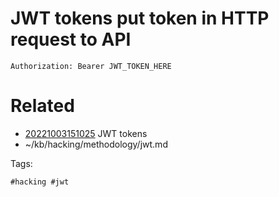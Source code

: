 # JWT tokens put token in HTTP request to API
```http
Authorization: Bearer JWT_TOKEN_HERE
```

# Related

- [20221003151025](/zet/20221003151025/README.md) JWT tokens
- ~/kb/hacking/methodology/jwt.md

Tags:

    #hacking #jwt 
